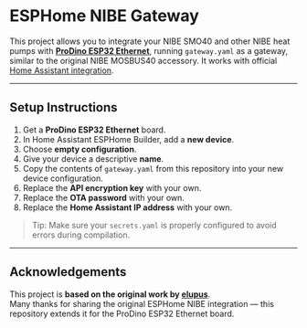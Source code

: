 # ESPHome NIBE Gateway

This project allows you to integrate your NIBE SMO40 and other NIBE heat pumps with **[ProDino ESP32 Ethernet](https://kmpelectronics.eu/shop/prodino-esp32-ethernet/)**, running `gateway.yaml` as a gateway, similar to the original NIBE MOSBUS40 accessory. It works with official [Home Assistant integration](https://www.home-assistant.io/integrations/nibe_heatpump).

---

## Setup Instructions

1. Get a **ProDino ESP32 Ethernet** board.
2. In Home Assistant ESPHome Builder, add a **new device**.
3. Choose **empty configuration**.
4. Give your device a descriptive **name**.
5. Copy the contents of `gateway.yaml` from this repository into your new device configuration.
6. Replace the **API encryption key** with your own.
7. Replace the **OTA password** with your own.
8. Replace the **Home Assistant IP address** with your own.

> Tip: Make sure your `secrets.yaml` is properly configured to avoid errors during compilation.

---

## Acknowledgements

This project is **based on the original work by [elupus](https://github.com/elupus/esphome-nibe)**.  
Many thanks for sharing the original ESPHome NIBE integration — this repository extends it for the ProDino ESP32 Ethernet board.

